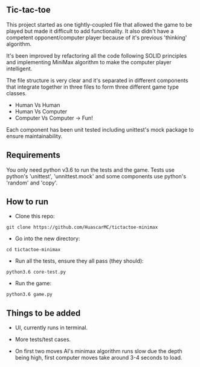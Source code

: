 ## Tic-tac-toe

This project started as one tightly-coupled file that allowed the game to be played but made it difficult to add functionality. It also didn't have a competent opponent/computer player because of it's previous 'thinking' algorithm. 

It's been improved by refactoring all the code following SOLID principles and implementing MiniMax algorithm to make the computer player intelligent.

The file structure is very clear and it's separated in different components that integrate together in three files to form three different game type classes.

- Human Vs Human
- Human Vs Computer
- Computer Vs Computer -> Fun!

Each component has been unit tested including unittest's mock package to ensure maintainability.

## Requirements

You only need python v3.6 to run the tests and the game. Tests use python's 'unittest', 'unnittest.mock' and some components use python's 'random' and 'copy'.

## How to run

- Clone this repo:
```
git clone https://github.com/HuascarMC/tictactoe-minimax
```
- Go into the new directory:
```
cd tictactoe-minimax
```
- Run all the tests, ensure they all pass (they should):
```
python3.6 core-test.py
```
- Run the game:
```
python3.6 game.py
```

## Things to be added

- UI, currently runs in terminal.

- More tests/test cases.

- On first two moves AI's minimax algorithm runs slow due the depth being high, first computer moves take around 3-4 seconds to load.
